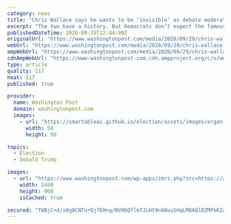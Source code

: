 ```yaml
---
category: news
title: "Chris Wallace says he wants to be ‘invisible’ as debate moderator. Will Trump let him?"
excerpt: "The two have a history. But Democrats don’t expect the famously independent Fox anchor to go easy on Biden either."
publishedDateTime: 2020-09-29T12:44:00Z
originalUrl: "https://www.washingtonpost.com/media/2020/09/29/chris-wallace-debate-trump/"
webUrl: "https://www.washingtonpost.com/media/2020/09/29/chris-wallace-debate-trump/"
ampWebUrl: "https://www.washingtonpost.com/media/2020/09/29/chris-wallace-debate-trump/?outputType=amp"
cdnAmpWebUrl: "https://www-washingtonpost-com.cdn.ampproject.org/c/s/www.washingtonpost.com/media/2020/09/29/chris-wallace-debate-trump/?outputType=amp"
type: article
quality: 117
heat: 117
published: true

provider:
  name: Washington Post
  domain: washingtonpost.com
  images:
    - url: "https://smartableai.github.io/election/assets/images/organizations/washingtonpost.com-50x50.jpg"
      width: 50
      height: 50

topics:
  - Election
  - Donald Trump

images:
  - url: "https://www.washingtonpost.com/wp-apps/imrs.php?src=https://arc-anglerfish-washpost-prod-washpost.s3.amazonaws.com/public/MJLV2MH5YQI6VMHEGUHE4YGMSE.jpg&w=1440"
    width: 1440
    height: 960
    isCached: true

secured: "TWBjC+d/x0g0CNTurQj7EHnq/NVH6QflmTJLHt9n6Buu1HqLM8AQlDZMPkK2a0f7gkZVXntTKbCBAhzTYKdUwOX1O61hFmNa2yzjMgJ8HWEzwBzTiX/5CYkwXBrbcnzqKRgGvHrQma4YluV9hKOTWzmKMtDOBttvlHawE7HNUPWX+f9hl/Nd7zPIV/4vjMXqHDgjYxyUM8BL2MKrshN5cGQ7JmwffzAVATnqL9LHf+StZpiYpU9HVocWoQNDerwTbTyYlvvCtV+JHDGtrZaMxDPHeScQIrtUWqKDfE3i3iZNwR2J/GIm4wZpsLBRTiPy/N0xyKXYpaNGo3nWrV+ZrBkCjt8XruFZ7/GBL2BiiQg=;XAu2239jZbvlR6TyfRXA5w=="
---
```


